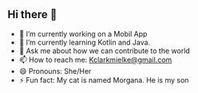 ## Hi there 👋

<!--
**Keikster/Keikster** is a ✨ _special_ ✨ repository because its `README.md` (this file) appears on your GitHub profile.

Here are some ideas to get you started:

- 🔭 I’m currently working on a Mobil App
- 🌱 I’m currently learning Kotlin and Java.
- 💬 Ask me about how we can contribute to the world
- 📫 How to reach me: Kclarkmielke@gmail.com
- 😄 Pronouns: She/Her
- ⚡ Fun fact: My cat is named Morgana. He is my son
-->
- 🔭 I’m currently working on a Mobil App
- 🌱 I’m currently learning Kotlin and Java.
- 💬 Ask me about how we can contribute to the world
- 📫 How to reach me: Kclarkmielke@gmail.com
- 😄 Pronouns: She/Her
- ⚡ Fun fact: My cat is named Morgana. He is my son
